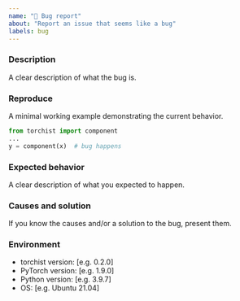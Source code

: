 ```yaml
---
name: "🐛 Bug report"
about: "Report an issue that seems like a bug"
labels: bug
---
```


### Description

A clear description of what the bug is.

### Reproduce

A minimal working example demonstrating the current behavior.

```python
from torchist import component
...
y = component(x)  # bug happens
```

### Expected behavior

A clear description of what you expected to happen.

### Causes and solution

If you know the causes and/or a solution to the bug, present them.

### Environment

* torchist version: [e.g. 0.2.0]
* PyTorch version: [e.g. 1.9.0]
* Python version: [e.g. 3.9.7]
* OS: [e.g. Ubuntu 21.04]

